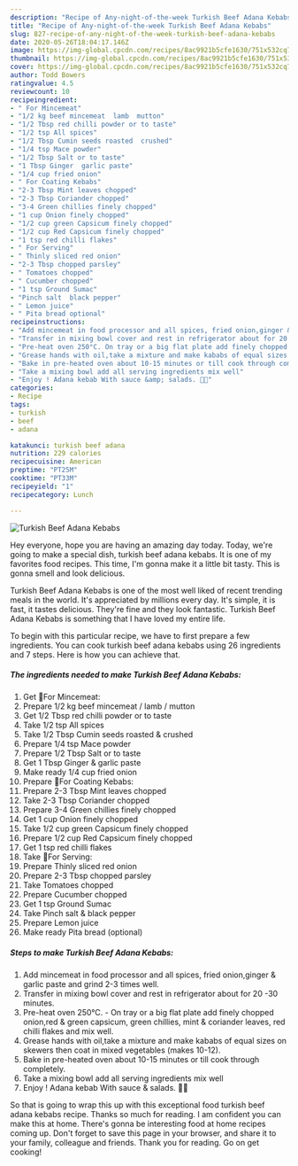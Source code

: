 ```yaml
---
description: "Recipe of Any-night-of-the-week Turkish Beef Adana Kebabs"
title: "Recipe of Any-night-of-the-week Turkish Beef Adana Kebabs"
slug: 827-recipe-of-any-night-of-the-week-turkish-beef-adana-kebabs
date: 2020-05-26T18:04:17.146Z
image: https://img-global.cpcdn.com/recipes/8ac9921b5cfe1630/751x532cq70/turkish-beef-adana-kebabs-recipe-main-photo.jpg
thumbnail: https://img-global.cpcdn.com/recipes/8ac9921b5cfe1630/751x532cq70/turkish-beef-adana-kebabs-recipe-main-photo.jpg
cover: https://img-global.cpcdn.com/recipes/8ac9921b5cfe1630/751x532cq70/turkish-beef-adana-kebabs-recipe-main-photo.jpg
author: Todd Bowers
ratingvalue: 4.5
reviewcount: 10
recipeingredient:
- " For Mincemeat"
- "1/2 kg beef mincemeat  lamb  mutton"
- "1/2 Tbsp red chilli powder or to taste"
- "1/2 tsp All spices"
- "1/2 Tbsp Cumin seeds roasted  crushed"
- "1/4 tsp Mace powder"
- "1/2 Tbsp Salt or to taste"
- "1 Tbsp Ginger  garlic paste"
- "1/4 cup fried onion"
- " For Coating Kebabs"
- "2-3 Tbsp Mint leaves chopped"
- "2-3 Tbsp Coriander chopped"
- "3-4 Green chillies finely chopped"
- "1 cup Onion finely chopped"
- "1/2 cup green Capsicum finely chopped"
- "1/2 cup Red Capsicum finely chopped"
- "1 tsp red chilli flakes"
- " For Serving"
- " Thinly sliced red onion"
- "2-3 Tbsp chopped parsley"
- " Tomatoes chopped"
- " Cucumber chopped"
- "1 tsp Ground Sumac"
- "Pinch salt  black pepper"
- " Lemon juice"
- " Pita bread optional"
recipeinstructions:
- "Add mincemeat in food processor and all spices, fried onion,ginger &amp; garlic paste and grind 2-3 times well."
- "Transfer in mixing bowl cover and rest in refrigerator about for 20 -30 minutes."
- "Pre-heat oven 250°C. On tray or a big flat plate add finely chopped onion,red &amp; green capsicum, green chillies, mint &amp; coriander leaves, red chilli flakes and mix well."
- "Grease hands with oil,take a mixture and make kababs of equal sizes on skewers then coat in mixed vegetables (makes 10-12)."
- "Bake in pre-heated oven about 10-15 minutes or till cook through completely."
- "Take a mixing bowl add all serving ingredients mix well"
- "Enjoy ! Adana kebab With sauce &amp; salads. 👩‍🍳"
categories:
- Recipe
tags:
- turkish
- beef
- adana

katakunci: turkish beef adana 
nutrition: 229 calories
recipecuisine: American
preptime: "PT25M"
cooktime: "PT33M"
recipeyield: "1"
recipecategory: Lunch

---
```



![Turkish Beef Adana Kebabs](https://img-global.cpcdn.com/recipes/8ac9921b5cfe1630/751x532cq70/turkish-beef-adana-kebabs-recipe-main-photo.jpg)

Hey everyone, hope you are having an amazing day today. Today, we're going to make a special dish, turkish beef adana kebabs. It is one of my favorites food recipes. This time, I'm gonna make it a little bit tasty. This is gonna smell and look delicious.



Turkish Beef Adana Kebabs is one of the most well liked of recent trending meals in the world. It's appreciated by millions every day. It's simple, it is fast, it tastes delicious. They're fine and they look fantastic. Turkish Beef Adana Kebabs is something that I have loved my entire life.


To begin with this particular recipe, we have to first prepare a few ingredients. You can cook turkish beef adana kebabs using 26 ingredients and 7 steps. Here is how you can achieve that.

<!--inarticleads1-->

##### The ingredients needed to make Turkish Beef Adana Kebabs:

1. Get  🌻For Mincemeat:
1. Prepare 1/2 kg beef mincemeat / lamb / mutton
1. Get 1/2 Tbsp red chilli powder or to taste
1. Take 1/2 tsp All spices
1. Take 1/2 Tbsp Cumin seeds roasted &amp; crushed
1. Prepare 1/4 tsp Mace powder
1. Prepare 1/2 Tbsp Salt or to taste
1. Get 1 Tbsp Ginger &amp; garlic paste
1. Make ready 1/4 cup fried onion
1. Prepare  🌻For Coating Kebabs:
1. Prepare 2-3 Tbsp Mint leaves chopped
1. Take 2-3 Tbsp Coriander chopped
1. Prepare 3-4 Green chillies finely chopped
1. Get 1 cup Onion finely chopped
1. Take 1/2 cup green Capsicum finely chopped
1. Prepare 1/2 cup Red Capsicum finely chopped
1. Get 1 tsp red chilli flakes
1. Take  🌻For Serving:
1. Prepare  Thinly sliced red onion
1. Prepare 2-3 Tbsp chopped parsley
1. Take  Tomatoes chopped
1. Prepare  Cucumber chopped
1. Get 1 tsp Ground Sumac
1. Take Pinch salt &amp; black pepper
1. Prepare  Lemon juice
1. Make ready  Pita bread (optional)




<!--inarticleads2-->

##### Steps to make Turkish Beef Adana Kebabs:

1. Add mincemeat in food processor and all spices, fried onion,ginger &amp; garlic paste and grind 2-3 times well.
1. Transfer in mixing bowl cover and rest in refrigerator about for 20 -30 minutes.
1. Pre-heat oven 250°C. - On tray or a big flat plate add finely chopped onion,red &amp; green capsicum, green chillies, mint &amp; coriander leaves, red chilli flakes and mix well.
1. Grease hands with oil,take a mixture and make kababs of equal sizes on skewers then coat in mixed vegetables (makes 10-12).
1. Bake in pre-heated oven about 10-15 minutes or till cook through completely.
1. Take a mixing bowl add all serving ingredients mix well
1. Enjoy ! Adana kebab With sauce &amp; salads. 👩‍🍳




So that is going to wrap this up with this exceptional food turkish beef adana kebabs recipe. Thanks so much for reading. I am confident you can make this at home. There's gonna be interesting food at home recipes coming up. Don't forget to save this page in your browser, and share it to your family, colleague and friends. Thank you for reading. Go on get cooking!
